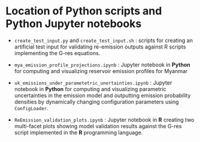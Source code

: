 # Location of Python scripts and Python Jupyter notebooks

* `create_test_input.py` and `create_test_input.sh` : scripts for creating an artificial test input for validating re-emission outputs against R scripts implementing the G-res equations.

* `mya_emission_profile_projections.ipynb` : Jupyter notebook in **Python** for computing and visualizing reservoir emission profiles for Myanmar

* `uk_emissions_under_parametetric_unertainties.ipynb` : Jupyter notebook in **Python** for computing and visualizing parametric uncertainties in the emission model and outputting emission probability densities by dynamically changing configuration parameters using `ConfigLoader`.

* `ReEmission_validation_plots.ipynb` : Jupyter notebook in **R** creating two multi-facet plots showing model validation results against the G-res script implemented in the **R** programming language.
